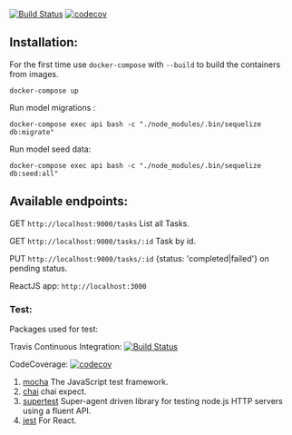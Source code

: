 [![Build Status](https://travis-ci.org/misraX/courrier.svg?branch=master)](https://travis-ci.org/misraX/courrier) [![codecov](https://codecov.io/gh/misraX/courrier/branch/master/graph/badge.svg)](https://codecov.io/gh/misraX/courrier)

## Installation:

For the first time use `docker-compose` with `--build` to build the containers from images.

`docker-compose up`

Run model migrations :

`docker-compose exec api bash -c "./node_modules/.bin/sequelize db:migrate"`

Run model seed data:

`docker-compose exec api bash -c "./node_modules/.bin/sequelize db:seed:all"`


## Available endpoints:

GET `http://localhost:9000/tasks` List all Tasks.

GET `http://localhost:9000/tasks/:id` Task by id.

PUT `http://localhost:9000/tasks/:id` {status: 'completed|failed'} on pending status.

ReactJS app: `http://localhost:3000`

### Test:

Packages used for test:

Travis Continuous Integration: [![Build Status](https://travis-ci.org/misraX/courrier.svg?branch=master)](https://travis-ci.org/misraX/courrier)

CodeCoverage: [![codecov](https://codecov.io/gh/misraX/courrier/branch/master/graph/badge.svg)](https://codecov.io/gh/misraX/courrier)

1. [mocha](https://github.com/mochajs/mocha "mocha") The JavaScript test framework.
2. [chai](https://github.com/chaijs/chai "chai") chai expect.
3. [supertest](https://github.com/visionmedia/supertest "supertest") Super-agent driven library for testing node.js HTTP servers using a fluent API.
4. [jest](https://jestjs.io/ "jest") For React.